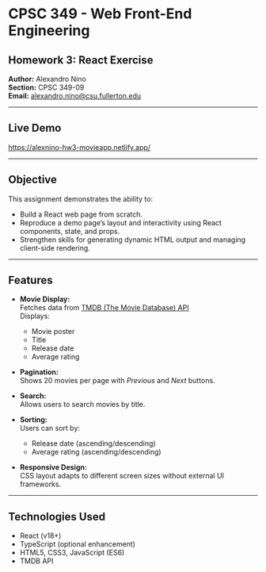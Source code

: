 # CPSC 349 - Web Front-End Engineering  
## Homework 3: React Exercise  

**Author:** Alexandro Nino  
**Section:** CPSC 349-09  
**Email:** alexandro.nino@csu.fullerton.edu  

---

## Live Demo
https://alexnino-hw3-movieapp.netlify.app/

---

## Objective
This assignment demonstrates the ability to:
- Build a React web page from scratch.
- Reproduce a demo page’s layout and interactivity using React components, state, and props.
- Strengthen skills for generating dynamic HTML output and managing client-side rendering.

---

## Features
- **Movie Display:**  
  Fetches data from [TMDB (The Movie Database) API](https://developer.themoviedb.org/reference/intro)  
  Displays:
  - Movie poster  
  - Title  
  - Release date  
  - Average rating  

- **Pagination:**  
  Shows 20 movies per page with *Previous* and *Next* buttons.

- **Search:**  
  Allows users to search movies by title.

- **Sorting:**  
  Users can sort by:
  - Release date (ascending/descending)  
  - Average rating (ascending/descending)

- **Responsive Design:**  
  CSS layout adapts to different screen sizes without external UI frameworks.

---

## Technologies Used
- React (v18+)
- TypeScript (optional enhancement)
- HTML5, CSS3, JavaScript (ES6)
- TMDB API
